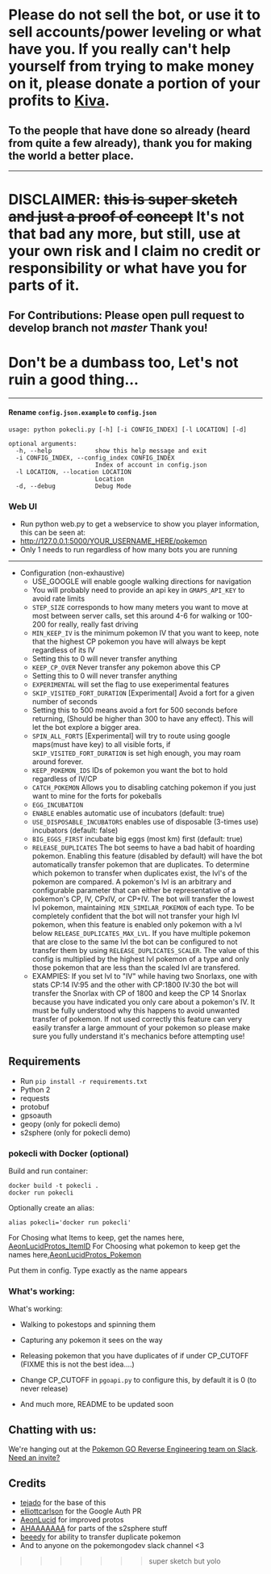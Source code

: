 # Please do not sell the bot, or use it to sell accounts/power leveling or what have you. If you really can't help yourself from trying to make money on it, please donate a portion of your profits to [Kiva](https://www.kiva.org/).
## To the people that have done so already (heard from quite a few already), thank you for making the world a better place.

----

# DISCLAIMER: <del>this is super sketch and just a proof of concept</del> It's not that bad any more, but still, use at your own risk and I claim no credit or responsibility or what have you for parts of it.

## For Contributions: Please open pull request to develop branch not *master* Thank you!

# Don't be a dumbass too, Let's not ruin a good thing...

----

 #### Rename `config.json.example` to `config.json`
```
usage: python pokecli.py [-h] [-i CONFIG_INDEX] [-l LOCATION] [-d]

optional arguments:
  -h, --help            show this help message and exit
  -i CONFIG_INDEX, --config_index CONFIG_INDEX
                        Index of account in config.json
  -l LOCATION, --location LOCATION
                        Location
  -d, --debug           Debug Mode
```

### Web UI
 * Run python web.py to get a webservice to show you player information, this can be seen at:
  * http://127.0.0.1:5000/YOUR_USERNAME_HERE/pokemon
  * Only 1 needs to run regardless of how many bots you are running

----


* Configuration (non-exhaustive)
    * USE_GOOGLE will enable google walking directions for navigation
     * You will probably need to provide an api key in `GMAPS_API_KEY` to avoid rate limits
    * `STEP_SIZE` corresponds to how many meters you want to move at most between server calls, set this around 4-6 for walking or 100-200 for really, really fast driving
    * `MIN_KEEP_IV` is the minimum pokemon IV that you want to keep, note that the highest CP pokemon you have will always be kept regardless of its IV
     * Setting this to 0 will never transfer anything
    * `KEEP_CP_OVER` Never transfer any pokemon above this CP
     * Setting this to 0 will never transfer anything
    * `EXPERIMENTAL` will set the flag to use exeperimental features
    * `SKIP_VISITED_FORT_DURATION` [Experimental] Avoid a fort for a given number of seconds
     * Setting this to 500 means avoid a fort for 500 seconds before returning, (Should be higher than 300 to have any effect). This will let the bot explore a bigger area.
    * `SPIN_ALL_FORTS` [Experimental] will try to route using google maps(must have key) to all visible forts, if `SKIP_VISITED_FORT_DURATION` is set high enough, you may roam around forever.
    * `KEEP_POKEMON_IDS` IDs of pokemon you want the bot to hold regardless of IV/CP
    * `CATCH_POKEMON` Allows you to disabling catching pokemon if you just want to mine for the forts for pokeballs
    * `EGG_INCUBATION`
     * `ENABLE` enables automatic use of incubators (default: true)
     * `USE_DISPOSABLE_INCUBATORS` enables use of disposable (3-times use) incubators (default: false)
     * `BIG_EGGS_FIRST` incubate big eggs (most km) first (default: true)
    * `RELEASE_DUPLICATES` The bot seems to have a bad habit of hoarding pokemon. Enabling this feature (disabled by default) will have the bot automatically transfer pokemon that are duplicates. To determine which pokemon to transfer when duplicates exist, the lvl's of the pokemon are compared. A pokemon's lvl is an arbitrary and configurable parameter that can either be representative of a pokemon's CP, IV, CPxIV, or CP+IV. The bot will transfer the lowest lvl pokemon, maintaining` MIN_SIMILAR_POKEMON` of each type. To be completely confident that the bot will not transfer your high lvl pokemon, when this feature is enabled only pokemon with a lvl below `RELEASE_DUPLICATES_MAX_LVL`. If you have multiple pokemon that are close to the same lvl the bot can be configured to not transfer them by using `RELEASE_DUPLICATES_SCALER`. The value of this config is multiplied by the highest lvl pokemon of a type and only those pokemon that are less than the scaled lvl are transfered.
     * EXAMPlES: If you set lvl to "IV" while having two Snorlaxs, one with stats CP:14 IV:95 and the other with CP:1800 IV:30 the bot will transfer the Snorlax with CP of 1800 and keep the CP 14 Snorlax because you have indicated you only care about a pokemon's IV. It must be fully understood why this happens to avoid unwanted transfer of pokemon. If not used correctly this feature can very easily transfer a large ammount of your pokemon so please make sure you fully understand it's mechanics before attempting use!


## Requirements
 * Run `pip install -r requirements.txt`
 * Python 2
 * requests
 * protobuf
 * gpsoauth
 * geopy (only for pokecli demo)
 * s2sphere (only for pokecli demo)

### pokecli with Docker (optional)
Build and run container:

    docker build -t pokecli .
    docker run pokecli

Optionally create an alias:

    alias pokecli='docker run pokecli'

For Chosing what Items to keep, get the names here, [AeonLucidProtos_ItemID](https://github.com/AeonLucid/POGOProtos/blob/master/src/POGOProtos/Inventory/Item/ItemId.proto)
For Choosing what pokemon to keep get the names here,[AeonLucidProtos_Pokemon](https://github.com/AeonLucid/POGOProtos/blob/master/src/POGOProtos/Enums/PokemonId.proto)

Put them in config. Type exactly as the name appears

### What's working:
What's working:
 * Walking to pokestops and spinning them
 * Capturing any pokemon it sees on the way
 * Releasing pokemon that you have duplicates of if under CP_CUTOFF (FIXME this is not the best idea....)
  * Change CP_CUTOFF in `pgoapi.py` to configure this, by default it is 0 (to never release)

 * And much more, README to be updated soon

## Chatting with us:
We're hanging out at the [Pokemon GO Reverse Engineering team on Slack](https://pkre.slack.com). [Need an invite?](https://shielded-earth-81203.herokuapp.com/)

## Credits
* [tejado](https://github.com/tejado) for the base of this
* [elliottcarlson](https://github.com/elliottcarlson) for the Google Auth PR  
* [AeonLucid](https://github.com/AeonLucid/POGOProtos) for improved protos  
* [AHAAAAAAA](https://github.com/AHAAAAAAA/PokemonGo-Map) for parts of the s2sphere stuff
* [beeedy](https://github.com/beeedy) for ability to transfer duplicate pokemon
* And to anyone on the pokemongodev slack channel <3

>>>>>>> super sketch but yolo
